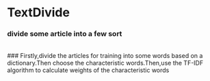 # TextDivide
### divide some article into a few sort  
<br>
### Firstly,divide the articles for training into some words based on a dictionary.Then choose the characteristic words.Then,use the TF-IDF algorithm to calculate weights of the characteristic words
